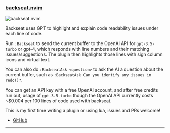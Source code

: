 <h3 id="new-backseat.nvim">
  <a href="#new-backseat.nvim">
    <span class="icon-text">
      <span class="icon">
        <i class="fa-solid fa-book"></i>
      </span>
    </span>
    <span>backseat.nvim</span>
  </a>
</h3>

![backseat.nvim](https://user-images.githubusercontent.com/32351696/229314187-f229664f-f396-4840-9765-8118810b3dae.png)

Backseat uses GPT to highlight and explain code readability issues under each line of code. 

Run `:Backseat` to send the current buffer to the OpenAI API for `gpt-3.5-turbo` or gpt-4, which responds with line 
numbers and their matching issues/suggestions. The plugin then highlights those lines with sign column icons and virtual 
text. 

You can also do `:BackseatAsk <question>` to ask the AI a question about the current buffer, such as
`:BackseatAsk Can you identify any issues in redo()?`.

You can get an API key with a free OpenAI account, and after free credits run out, usage of `gpt-3.5-turbo` though the
OpenAI API currently costs ~$0.004 per 100 lines of code used with backseat.

This is my first time writing a plugin or using lua, issues and PRs welcome!

- [GitHub](https://github.com/james1236/backseat.nvim)

---
